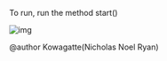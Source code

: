 To run,
  run the method start()

![img](https://imgur.com/FgUfWjO.png)

@author Kowagatte(Nicholas Noel Ryan)
